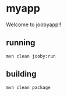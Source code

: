# myapp

Welcome to joobyapp!!

## running

    mvn clean jooby:run

## building

    mvn clean package

